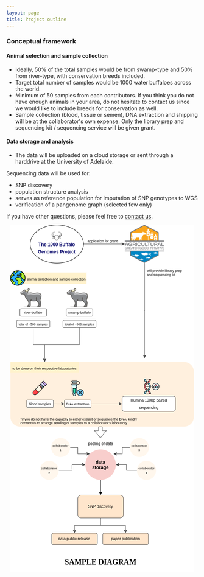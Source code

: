 ```yaml
---
layout: page
title: Project outline
---
```


### Conceptual framework

#### Animal selection and sample collection

- Ideally, 50% of the total samples would be from swamp-type and 50% from river-type, with conservation breeds included.
- Target total number of samples would be 1000 water buffaloes across the world.
- Minimum of 50 samples from each contributors. If you think you do not have enough animals in your area, do not hesitate to contact us since we would like to include breeds for conservation as well.
- Sample collection (blood, tissue or semen), DNA extraction and shipping will be at the collaborator's own expense. Only the library prep and sequencing kit / sequencing service will be given grant. 

#### Data storage and analysis

- The data will be uploaded on a cloud storage or sent through a harddrive at the University of Adelaide.

Sequencing data will be used for:
- SNP discovery
- population structure analysis
- serves as reference population for imputation of SNP genotypes to WGS
- verification of a pangenome graph (selected few only)

If you have other questions, please feel free to [contact us](https://1000buffalogenomes.github.io/join/). 

<p align="center">
  <img src="/assets/img/method_framework.png"/>
</p>